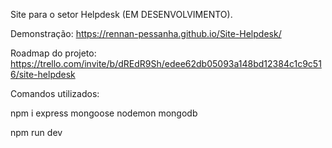 Site para o setor Helpdesk (EM DESENVOLVIMENTO).

Demonstração: https://rennan-pessanha.github.io/Site-Helpdesk/

Roadmap do projeto: https://trello.com/invite/b/dREdR9Sh/edee62db05093a148bd12384c1c9c516/site-helpdesk


Comandos utilizados:

npm i express mongoose nodemon mongodb 

npm run dev